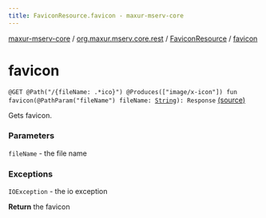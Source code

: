 ```yaml
---
title: FaviconResource.favicon - maxur-mserv-core
---
```


[maxur-mserv-core](../../index.html) / [org.maxur.mserv.core.rest](../index.html) / [FaviconResource](index.html) / [favicon](.)

# favicon

`@GET @Path("/{fileName: .*ico}") @Produces(["image/x-icon"]) fun favicon(@PathParam("fileName") fileName: `[`String`](https://kotlinlang.org/api/latest/jvm/stdlib/kotlin/-string/index.html)`): Response` [(source)](https://github.com/myunusov/maxur-mserv/tree/master/maxur-mserv-core/src/main/kotlin/org/maxur/mserv/core/rest/FaviconResource.kt#L31)

Gets favicon.

### Parameters

`fileName` - the file name

### Exceptions

`IOException` - the io exception

**Return**
the favicon

